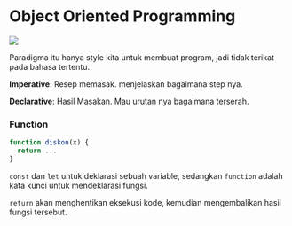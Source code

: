# Object Oriented Programming

<img src="https://img.shields.io/badge/npm-v12.20.0-blue">

<br>

Paradigma itu hanya style kita untuk membuat program, jadi tidak terikat pada bahasa tertentu.

**Imperative**: Resep memasak. menjelaskan bagaimana step nya.

**Declarative**: Hasil Masakan. Mau urutan nya bagaimana terserah.

### Function

```js
function diskon(x) {
  return ...
}
```

`const` dan `let` untuk deklarasi sebuah variable, sedangkan `function` adalah kata kunci untuk mendeklarasi fungsi.

`return` akan menghentikan eksekusi kode, kemudian mengembalikan hasil fungsi tersebut.
